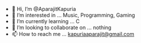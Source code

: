 - 👋 Hi, I’m @AparajitKapuria
- 👀 I’m interested in ... Music, Programming, Gaming
- 🌱 I’m currently learning ... C
- 💞️ I’m looking to collaborate on ... nothing
- 📫 How to reach me ... kapuriaaparajit@gmail.com

<!---
AparajitKapuria/AparajitKapuria is a ✨ special ✨ repository because its `README.md` (this file) appears on your GitHub profile.
You can click the Preview link to take a look at your changes.
--->
